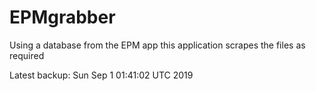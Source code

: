 # EPMgrabber
Using a database from the EPM app this application scrapes the files as required


Latest backup: Sun Sep 1 01:41:02 UTC 2019
